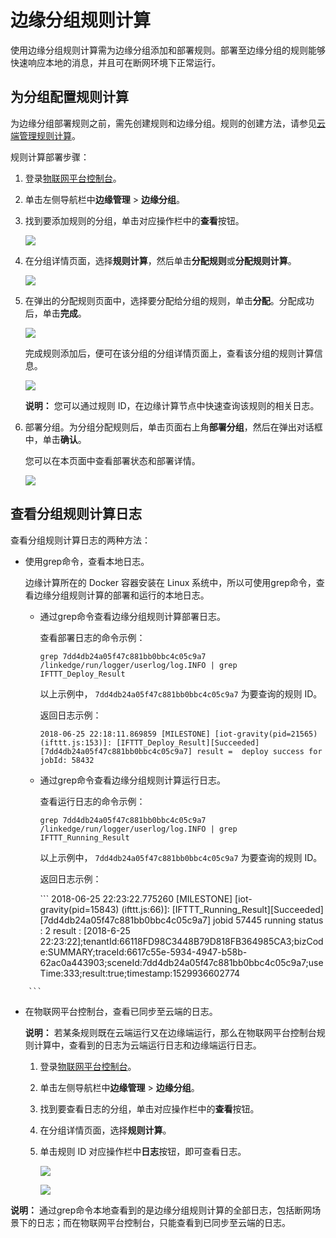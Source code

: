 # 边缘分组规则计算

使用边缘分组规则计算需为边缘分组添加和部署规则。部署至边缘分组的规则能够快速响应本地的消息，并且可在断网环境下正常运行。

## 为分组配置规则计算 <a id="section_x4d_1fy_32b .section"></a>

为边缘分组部署规则之前，需先创建规则和边缘分组。规则的创建方法，请参见[云端管理规则计算](https://github.com/caoyingde/iotedge/tree/c697ce413860528d62c9113f91fb2ceb706e7d24/cn.zh-CN/用户指南/规则计算/cn.zh-CN/用户指南/规则计算/云端管理规则计算.md)。

规则计算部署步骤：

1. 登录[物联网平台控制台](http://iot.console.aliyun.com)。
2. 单击左侧导航栏中**边缘管理** &gt; **边缘分组**。
3. 找到要添加规则的分组，单击对应操作栏中的**查看**按钮。

   ![](http://static-aliyun-doc.oss-cn-hangzhou.aliyuncs.com/assets/img/15099/15343004446576_zh-CN.png)

4. 在分组详情页面，选择**规则计算**，然后单击**分配规则**或**分配规则计算**。

   ![](http://static-aliyun-doc.oss-cn-hangzhou.aliyuncs.com/assets/img/15099/15343004446704_zh-CN.jpg)

5. 在弹出的分配规则页面中，选择要分配给分组的规则，单击**分配**。分配成功后，单击**完成**。

   ![](http://static-aliyun-doc.oss-cn-hangzhou.aliyuncs.com/assets/img/15099/15343004456705_zh-CN.jpg)

   完成规则添加后，便可在该分组的分组详情页面上，查看该分组的规则计算信息。

   ![](http://static-aliyun-doc.oss-cn-hangzhou.aliyuncs.com/assets/img/15099/15343004456707_zh-CN.jpg)

   **说明：** 您可以通过规则 ID，在边缘计算节点中快速查询该规则的相关日志。

6. 部署分组。为分组分配规则后，单击页面右上角**部署分组**，然后在弹出对话框中，单击**确认**。

   您可以在本页面中查看部署状态和部署详情。

   ![](http://static-aliyun-doc.oss-cn-hangzhou.aliyuncs.com/assets/img/15099/15343004456708_zh-CN.jpg)

## 查看分组规则计算日志 <a id="section_k1r_5vw_32b .section"></a>

查看分组规则计算日志的两种方法：

* 使用grep命令，查看本地日志。

  边缘计算所在的 Docker 容器安装在 Linux 系统中，所以可使用grep命令，查看边缘分组规则计算的部署和运行的本地日志。

  * 通过grep命令查看边缘分组规则计算部署日志。

    查看部署日志的命令示例：

    ```text
    grep 7dd4db24a05f47c881bb0bbc4c05c9a7 /linkedge/run/logger/userlog/log.INFO | grep IFTTT_Deploy_Result
    ```

    以上示例中， `7dd4db24a05f47c881bb0bbc4c05c9a7` 为要查询的规则 ID。

    返回日志示例：

    ```text
    2018-06-25 22:18:11.869859 [MILESTONE] [iot-gravity(pid=21565) (ifttt.js:153)]: [IFTTT_Deploy_Result][Succeeded] [7dd4db24a05f47c881bb0bbc4c05c9a7] result =  deploy success for jobId: 58432
    ```

  * 通过grep命令查看边缘分组规则计算运行日志。

    查看运行日志的命令示例：

    ```text
    grep 7dd4db24a05f47c881bb0bbc4c05c9a7 /linkedge/run/logger/userlog/log.INFO | grep IFTTT_Running_Result
    ```

    以上示例中， `7dd4db24a05f47c881bb0bbc4c05c9a7` 为要查询的规则 ID。

    返回日志示例：

    \`\`\` 2018-06-25 22:23:22.775260 \[MILESTONE\] \[iot-gravity\(pid=15843\) \(ifttt.js:66\)\]: \[IFTTT\_Running\_Result\]\[Succeeded\] \[7dd4db24a05f47c881bb0bbc4c05c9a7\] jobid 57445 running status : 2 result : \[2018-6-25 22:23:22\];tenantId:66118FD98C3448B79D818FB364985CA3;bizCode:SUMMARY;traceId:6617c55e-5934-4947-b58b-62ac0a443903;sceneId:7dd4db24a05f47c881bb0bbc4c05c9a7;useTime:333;result:true;timestamp:1529936602774

```text
    ```
```

* 在物联网平台控制台，查看已同步至云端的日志。

  **说明：** 若某条规则既在云端运行又在边缘端运行，那么在物联网平台控制台规则计算中，查看到的日志为云端运行日志和边缘端运行日志。

  1. 登录[物联网平台控制台](http://iot.console.aliyun.com)。
  2. 单击左侧导航栏中**边缘管理** &gt; **边缘分组**。
  3. 找到要查看日志的分组，单击对应操作栏中的**查看**按钮。
  4. 在分组详情页面，选择**规则计算**。
  5. 单击规则 ID 对应操作栏中**日志**按钮，即可查看日志。

     ![](http://static-aliyun-doc.oss-cn-hangzhou.aliyuncs.com/assets/img/15099/15343004456578_zh-CN.png)

     ![](http://static-aliyun-doc.oss-cn-hangzhou.aliyuncs.com/assets/img/15098/15343004456575_zh-CN.png)

**说明：** 通过grep命令本地查看到的是边缘分组规则计算的全部日志，包括断网场景下的日志；而在物联网平台控制台，只能查看到已同步至云端的日志。

